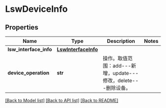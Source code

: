 # LswDeviceInfo

## Properties
Name | Type | Description | Notes
------------ | ------------- | ------------- | -------------
**lsw_interface_info** | [**LswInterfaceInfo**](LswInterfaceInfo.md) |  | 
**device_operation** | **str** | 操作。取值范围：add---新增，update---修改，delete---删除设备。 | 

[[Back to Model list]](../README.md#documentation-for-models) [[Back to API list]](../README.md#documentation-for-api-endpoints) [[Back to README]](../README.md)


